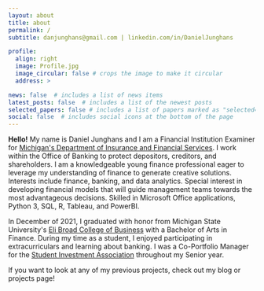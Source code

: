 ```yaml
---
layout: about
title: about
permalink: /
subtitle: danjunghans@gmail.com | linkedin.com/in/DanielJunghans

profile:
  align: right
  image: Profile.jpg
  image_circular: false # crops the image to make it circular
  address: >

news: false  # includes a list of news items
latest_posts: false  # includes a list of the newest posts
selected_papers: false # includes a list of papers marked as "selected={true}"
social: false  # includes social icons at the bottom of the page
---
```

**Hello!** My name is Daniel Junghans and I am a Financial Institution Examiner for [Michigan's Department of Insurance and Financial Services](https://www.michigan.gov/difs/). I work within the Office of Banking to protect depositors, creditors, and shareholders. I am a knowledgeable young finance professional eager to leverage my understanding of finance to generate creative solutions. Interests include finance, banking, and data analytics. Special interest in developing financial models that will guide management teams towards the most advantageous decisions. Skilled in Microsoft Office applications, Python 3, SQL, R, Tableau, and PowerBI. 

In December of 2021, I graduated with honor from Michigan State University's [Eli Broad College of Business](https://broad.msu.edu/) with a Bachelor of Arts in Finance. During my time as a student, I enjoyed participating in extracurriculars and learning about banking. I was a Co-Portfolio Manager for the [Student Investment Association](https://www.msusia.org/) throughout my Senior year.

If you want to look at any of my previous projects, check out my blog or projects page!